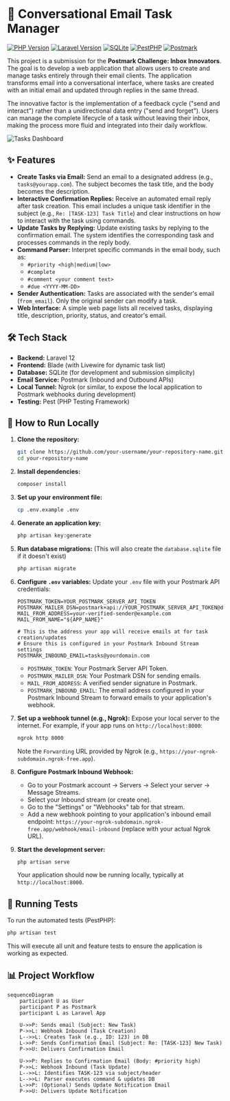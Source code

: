 # 📧 Conversational Email Task Manager

[![PHP Version](https://img.shields.io/badge/php-%5E8.2-777BB4?style=flat&logo=php&logoColor=white)](https://php.net)
[![Laravel Version](https://img.shields.io/badge/laravel-%5E12.0-FF2D20?style=flat&logo=laravel&logoColor=white)](https://laravel.com)
[![SQLite](https://img.shields.io/badge/sqlite-3.x-003B57?style=flat&logo=sqlite&logoColor=white)](https://www.sqlite.org/index.html)
[![PestPHP](https://img.shields.io/badge/PestPHP-%5E3.8-F28D1A?style=flat&logo=pest&logoColor=white)](https://pestphp.com/)
[![Postmark](https://img.shields.io/badge/Postmark-API-FFCD00?style=flat&logo=postmark&logoColor=black)](https://postmarkapp.com)

This project is a submission for the **Postmark Challenge: Inbox Innovators**. The goal is to develop a web application that allows users to create and manage tasks entirely through their email clients. The application transforms email into a conversational interface, where tasks are created with an initial email and updated through replies in the same thread.

The innovative factor is the implementation of a feedback cycle ("send and interact") rather than a unidirectional data entry ("send and forget"). Users can manage the complete lifecycle of a task without leaving their inbox, making the process more fluid and integrated into their daily workflow.

![Tasks Dashboard](https://i.imgur.com/mMuEdRr.png)

## ✨ Features

*   **Create Tasks via Email:** Send an email to a designated address (e.g., `tasks@yourapp.com`). The subject becomes the task title, and the body becomes the description.
*   **Interactive Confirmation Replies:** Receive an automated email reply after task creation. This email includes a unique task identifier in the subject (e.g., `Re: [TASK-123] Task Title`) and clear instructions on how to interact with the task using commands.
*   **Update Tasks by Replying:** Update existing tasks by replying to the confirmation email. The system identifies the corresponding task and processes commands in the reply body.
*   **Command Parser:** Interpret specific commands in the email body, such as:
    *   `#priority <high|medium|low>`
    *   `#complete`
    *   `#comment <your comment text>`
    *   `#due <YYYY-MM-DD>`
*   **Sender Authentication:** Tasks are associated with the sender's email (`from_email`). Only the original sender can modify a task.
*   **Web Interface:** A simple web page lists all received tasks, displaying title, description, priority, status, and creator's email.

## 🛠️ Tech Stack

*   **Backend:** Laravel 12
*   **Frontend:** Blade (with Livewire for dynamic task list)
*   **Database:** SQLite (for development and submission simplicity)
*   **Email Service:** Postmark (Inbound and Outbound APIs)
*   **Local Tunnel:** Ngrok (or similar, to expose the local application to Postmark webhooks during development)
*   **Testing:** Pest (PHP Testing Framework)

## 🚀 How to Run Locally

1.  **Clone the repository:**
    ```bash
    git clone https://github.com/your-username/your-repository-name.git
    cd your-repository-name
    ```

2.  **Install dependencies:**
    ```bash
    composer install
    ```

3.  **Set up your environment file:**
    ```bash
    cp .env.example .env
    ```

4.  **Generate an application key:**
    ```bash
    php artisan key:generate
    ```

5.  **Run database migrations:**
    (This will also create the `database.sqlite` file if it doesn't exist)
    ```bash
    php artisan migrate
    ```

6.  **Configure `.env` variables:**
    Update your `.env` file with your Postmark API credentials:
    ```env
    POSTMARK_TOKEN=YOUR_POSTMARK_SERVER_API_TOKEN
    POSTMARK_MAILER_DSN=postmark+api://YOUR_POSTMARK_SERVER_API_TOKEN@default
    MAIL_FROM_ADDRESS=your-verified-sender@example.com
    MAIL_FROM_NAME="${APP_NAME}"

    # This is the address your app will receive emails at for task creation/updates
    # Ensure this is configured in your Postmark Inbound Stream settings
    POSTMARK_INBOUND_EMAIL=tasks@yourdomain.com
    ```
    *   `POSTMARK_TOKEN`: Your Postmark Server API Token.
    *   `POSTMARK_MAILER_DSN`: Your Postmark DSN for sending emails.
    *   `MAIL_FROM_ADDRESS`: A verified sender signature in Postmark.
    *   `POSTMARK_INBOUND_EMAIL`: The email address configured in your Postmark Inbound Stream to forward emails to your application's webhook.

7.  **Set up a webhook tunnel (e.g., Ngrok):**
    Expose your local server to the internet. For example, if your app runs on `http://localhost:8000`:
    ```bash
    ngrok http 8000
    ```
    Note the `Forwarding` URL provided by Ngrok (e.g., `https://your-ngrok-subdomain.ngrok-free.app`).

8.  **Configure Postmark Inbound Webhook:**
    *   Go to your Postmark account -> Servers -> Select your server -> Message Streams.
    *   Select your Inbound stream (or create one).
    *   Go to the "Settings" or "Webhooks" tab for that stream.
    *   Add a new webhook pointing to your application's inbound email endpoint: `https://your-ngrok-subdomain.ngrok-free.app/webhook/email-inbound` (replace with your actual Ngrok URL).

9.  **Start the development server:**
    ```bash
    php artisan serve
    ```
    Your application should now be running locally, typically at `http://localhost:8000`.

## 🧪 Running Tests

To run the automated tests (PestPHP):

```bash
php artisan test
```

This will execute all unit and feature tests to ensure the application is working as expected.

## 📊 Project Workflow

```mermaid
sequenceDiagram
    participant U as User
    participant P as Postmark
    participant L as Laravel App

    U->>P: Sends email (Subject: New Task)
    P->>L: Webhook Inbound (Task Creation)
    L-->>L: Creates Task (e.g., ID: 123) in DB
    L->>P: Sends Confirmation Email (Subject: Re: [TASK-123] New Task)
    P->>U: Delivers Confirmation Email

    U->>P: Replies to Confirmation Email (Body: #priority high)
    P->>L: Webhook Inbound (Task Update)
    L-->>L: Identifies TASK-123 via subject/header
    L-->>L: Parser executes command & updates DB
    L->>P: (Optional) Sends Update Notification Email
    P->>U: Delivers Update Notification
```
